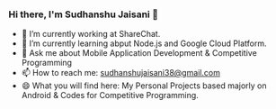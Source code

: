 ### Hi there, I'm Sudhanshu Jaisani 👋

<!--
**sudhanshujaisani38/sudhanshujaisani38** is a ✨ _special_ ✨ repository because its `README.md` (this file) appears on your GitHub profile.
-->

- 🔭 I’m currently working at ShareChat.
- 🌱 I’m currently learning abput Node.js and Google Cloud Platform.
- 💬 Ask me about Mobile Application Development & Competitive Programming
- 📫 How to reach me: sudhanshujaisani38@gmail.com
- 😄 What you will find here: My Personal Projects based majorly on Android & Codes for Competitive Programming.

